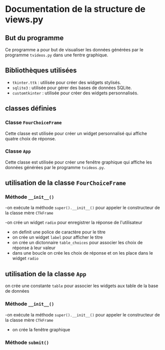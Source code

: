 # Documentation de la structure de views.py

## But du programme

Ce programme a pour but de visualiser les données générées par le programme `tvideos.py` dans une fentre graphique.

## Bibliothèques utilisées

- `tkinter.ttk` : utilisée pour créer des widgets stylisés.
- `sqlite3` : utilisée pour gérer des bases de données SQLite.
- `customtkinter` : utilisée pour créer des widgets personnalisés.

## classes définies


### Classe `FourChoiceFrame`

Cette classe est utilisée pour créer un widget personnalisé qui affiche quatre choix de réponse.

### Classe `App`

Cette classe est utilisée pour créer une fenêtre graphique qui affiche les données générées par le programme `tvideos.py`.


## utilisation de la classe `FourChoiceFrame`

### Méthode `__init__()`

-on exécute la méthode `super().__init__()` pour appeler le constructeur de la classe mère `CTkFrame`

-on crée un widget `radio` pour enregistrer la réponse de l'utilisateur
- on definit une police de caractère pour le titre
- on crée un widget `label` pour afficher le titre
- on crée un dictonnaire `table_choices` pour associer les choix de réponse à leur valeur
- dans une boucle on crée les choix de réponse et on les place dans le widget `radio`

## utilisation de la classe `App`

on crée une constante `table` pour associer les widgets aux table de la base de données

### Méthode `__init__()`

-on exécute la méthode `super().__init__()` pour appeler le constructeur de la classe mère `CTkFrame`
- on crée la fenêtre graphique


### Méthode `submit()`




